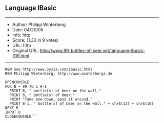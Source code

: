 
## Language IBasic ##
---
- Author: Philipp Winterberg
- Date: 04/20/05
- Info: http
- Score:  (1.33 in 9 votes)
- URL: http
- Original URL: http://www.99-bottles-of-beer.net/language-ibasic-319.html
---

```REM IBasic version of 99 Bottles of beer (Bottles.iba)
REM See http://www.pyxia.com/ibasic.html
REM Philipp Winterberg, http://www.winterbergs.de 

OPENCONSOLE
FOR B = 99 TO 1 #-1
  PRINT B, " bottle(s) of beer on the wall,"
  PRINT B, " bottle(s) of beer."
  PRINT "Take one down, pass it around,"
  PRINT B-1, " bottle(s) of beer on the wall." + chr$(13) + chr$(10)
NEXT B 
INPUT B
CLOSECONSOLE```